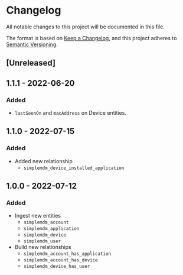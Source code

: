 # Changelog

All notable changes to this project will be documented in this file.

The format is based on [Keep a Changelog](https://keepachangelog.com/en/1.0.0/),
and this project adheres to
[Semantic Versioning](https://semver.org/spec/v2.0.0.html).

## [Unreleased]

## 1.1.1 - 2022-06-20

### Added

- `lastSeenOn` and `macAddress` on Device entities.

## 1.1.0 - 2022-07-15

### Added

- Added new relationship
  - `simplemdm_device_installed_application`

## 1.0.0 - 2022-07-12

### Added

- Ingest new entities
  - `simplemdm_account`
  - `simplemdm_application`
  - `simplemdm_device`
  - `simplemdm_user`
- Build new relationships
  - `simplemdm_account_has_application`
  - `simplemdm_account_has_device`
  - `simplemdm_device_has_user`
